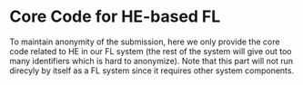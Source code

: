 # Core Code for HE-based FL
To maintain anonymity of the submission, here we only provide the core code related to HE in our FL system (the rest of the system will give out too many identifiers which is hard to anonymize). Note that this part will not run direcyly by itself as a FL system since it requires other system components.